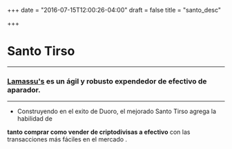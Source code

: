 +++
date = "2016-07-15T12:00:26-04:00"
draft = false
title = "santo_desc"

+++

# Santo Tirso

***

### [Lamassu's](http://lamassu.is) es un ágil y robusto expendedor de efectivo de aparador.

***

- Construyendo en el exito de Duoro, el mejorado Santo Tirso agrega la habilidad de

**tanto comprar como vender de criptodivisas a efectivo** con las transacciones más fáciles en el mercado .
